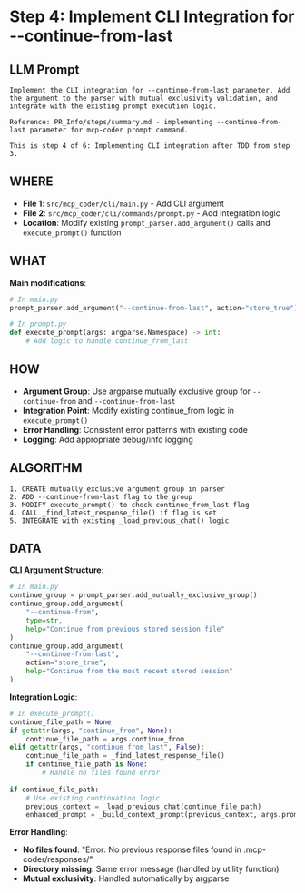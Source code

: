 # Step 4: Implement CLI Integration for --continue-from-last

## LLM Prompt
```
Implement the CLI integration for --continue-from-last parameter. Add the argument to the parser with mutual exclusivity validation, and integrate with the existing prompt execution logic.

Reference: PR_Info/steps/summary.md - implementing --continue-from-last parameter for mcp-coder prompt command.

This is step 4 of 6: Implementing CLI integration after TDD from step 3.
```

## WHERE
- **File 1**: `src/mcp_coder/cli/main.py` - Add CLI argument
- **File 2**: `src/mcp_coder/cli/commands/prompt.py` - Add integration logic
- **Location**: Modify existing `prompt_parser.add_argument()` calls and `execute_prompt()` function

## WHAT
**Main modifications**:
```python
# In main.py
prompt_parser.add_argument("--continue-from-last", action="store_true")

# In prompt.py  
def execute_prompt(args: argparse.Namespace) -> int:
    # Add logic to handle continue_from_last
```

## HOW
- **Argument Group**: Use argparse mutually exclusive group for `--continue-from` and `--continue-from-last`
- **Integration Point**: Modify existing continue_from logic in `execute_prompt()`
- **Error Handling**: Consistent error patterns with existing code
- **Logging**: Add appropriate debug/info logging

## ALGORITHM
```
1. CREATE mutually exclusive argument group in parser
2. ADD --continue-from-last flag to the group
3. MODIFY execute_prompt() to check continue_from_last flag
4. CALL _find_latest_response_file() if flag is set
5. INTEGRATE with existing _load_previous_chat() logic
```

## DATA
**CLI Argument Structure**:
```python
# In main.py
continue_group = prompt_parser.add_mutually_exclusive_group()
continue_group.add_argument(
    "--continue-from",
    type=str,
    help="Continue from previous stored session file"
)
continue_group.add_argument(
    "--continue-from-last", 
    action="store_true",
    help="Continue from the most recent stored session"
)
```

**Integration Logic**:
```python
# In execute_prompt()
continue_file_path = None
if getattr(args, "continue_from", None):
    continue_file_path = args.continue_from
elif getattr(args, "continue_from_last", False):
    continue_file_path = _find_latest_response_file()
    if continue_file_path is None:
        # Handle no files found error
        
if continue_file_path:
    # Use existing continuation logic
    previous_context = _load_previous_chat(continue_file_path)
    enhanced_prompt = _build_context_prompt(previous_context, args.prompt)
```

**Error Handling**:
- **No files found**: "Error: No previous response files found in .mcp-coder/responses/"
- **Directory missing**: Same error message (handled by utility function)
- **Mutual exclusivity**: Handled automatically by argparse
